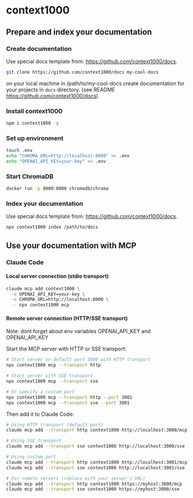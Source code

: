# context1000

## Prepare and index your documentation

### Create documentation

Use special docs template from: <https://github.com/context1000/docs>.

```bash
git clone https://github.com/context1000/docs my-cool-docs
```

on your local machine in /path/to/my-cool-docs create documentation for your projects in `docs` directory. (see README <https://github.com/context1000/docs>)

### Install context1000

```bash
npm i context1000 -g
```

### Set up environment

```bash
touch .env
echo "CHROMA_URL=http://localhost:8000" >> .env
echo "OPENAI_API_KEY=your-key" >> .env
```

### Start ChromaDB

```bash
docker run -p 8000:8000 chromadb/chroma
```

### Index your documentation

Use special docs template from: <https://github.com/context1000/docs>.

```bash
npx context1000 index /path/to/docs
```

## Use your documentation with MCP

### Claude Code

#### Local server connection (stdio transport)

```bash
claude mcp add context1000 \
  -e OPENAI_API_KEY=your-key \
  -e CHROMA_URL=http://localhost:8000 \
  -- npx context1000 mcp
```

#### Remote server connection (HTTP/SSE transport)

Note: dont forget about env variables OPENAI_API_KEY and OPENAI_API_KEY

Start the MCP server with HTTP or SSE transport:

```bash
# Start server on default port 3000 with HTTP transport
npx context1000 mcp --transport http

# Start server with SSE transport
npx context1000 mcp --transport sse

# Or specify a custom port
npx context1000 mcp --transport http --port 3001
npx context1000 mcp --transport sse --port 3001
```

Then add it to Claude Code:

```bash
# Using HTTP transport (default port)
claude mcp add --transport http context1000 http://localhost:3000/mcp

# Using SSE transport
claude mcp add --transport sse context1000 http://localhost:3000/sse

# Using custom port
claude mcp add --transport http context1000 http://localhost:3001/mcp
claude mcp add --transport sse context1000 http://localhost:3001/sse

# For remote servers (replace with your server's URL)
claude mcp add --transport http context1000 https://myhost:3000/mcp
claude mcp add --transport sse context1000 https://myhost:3000/sse
```
